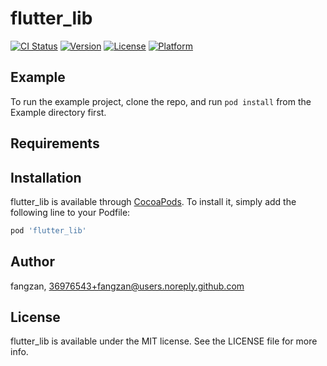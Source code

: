 # flutter_lib

[![CI Status](https://img.shields.io/travis/fangzan/flutter_lib.svg?style=flat)](https://travis-ci.org/fangzan/flutter_lib)
[![Version](https://img.shields.io/cocoapods/v/flutter_lib.svg?style=flat)](https://cocoapods.org/pods/flutter_lib)
[![License](https://img.shields.io/cocoapods/l/flutter_lib.svg?style=flat)](https://cocoapods.org/pods/flutter_lib)
[![Platform](https://img.shields.io/cocoapods/p/flutter_lib.svg?style=flat)](https://cocoapods.org/pods/flutter_lib)

## Example

To run the example project, clone the repo, and run `pod install` from the Example directory first.

## Requirements

## Installation

flutter_lib is available through [CocoaPods](https://cocoapods.org). To install
it, simply add the following line to your Podfile:

```ruby
pod 'flutter_lib'
```

## Author

fangzan, 36976543+fangzan@users.noreply.github.com

## License

flutter_lib is available under the MIT license. See the LICENSE file for more info.
